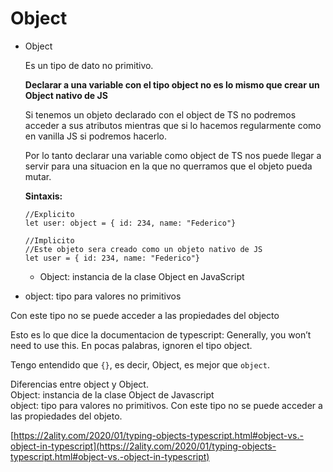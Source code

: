 # Object

-   Object
    
    Es un tipo de dato no primitivo.
    
    **Declarar a una variable con el tipo object no es lo mismo que crear un Object nativo de JS**
    
    Si tenemos un objeto declarado con el object de TS no podremos acceder a sus atributos mientras que si lo hacemos regularmente como en vanilla JS si podremos hacerlo.
    
    Por lo tanto declarar una variable como object de TS nos puede llegar a servir para una situacion en la que no querramos que el objeto pueda mutar.
    
    **Sintaxis:**
    
    ```tsx
    //Explicito
    let user: object = { id: 234, name: "Federico"}
    
    //Implicito
    //Este objeto sera creado como un objeto nativo de JS
    let user = { id: 234, name: "Federico"}
    ```
	 
	 -   Object: instancia de la clase Object en JavaScript
-   object: tipo para valores no primitivos

Con este tipo no se puede acceder a las propiedades del objecto

Esto es lo que dice la documentacion de typescript: Generally, you won’t need to use this. En pocas palabras, ignoren el tipo object.

Tengo entendido que `{}`, es decir, Object, es mejor que `object`.

Diferencias entre object y Object.  
Object: instancia de la clase Object de Javascript  
object: tipo para valores no primitivos. Con este tipo no se puede acceder a las propiedades del objeto.

[https://2ality.com/2020/01/typing-objects-typescript.html#object-vs.-object-in-typescript](https://2ality.com/2020/01/typing-objects-typescript.html#object-vs.-object-in-typescript)